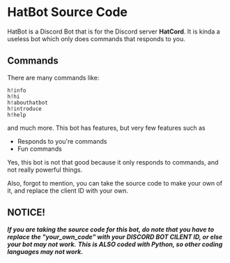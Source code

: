 # HatBot Source Code

HatBot is a Discord Bot that is for the Discord server **HatCord**. It is kinda a useless bot which only does commands that responds to you.

## Commands
There are many commands like:
```
h!info
h!hi
h!abouthatbot
h!introduce
h!help
```
and much more. This bot has features, but very few features such as
- Responds to you're commands
- Fun commands

Yes, this bot is not that good because it only responds to commands, and not really powerful things.

Also, forgot to mention, you can take the source code to make your own of it, and replace the client ID with your own.

## NOTICE!

**_If you are taking the source code for this bot, do note that you have to replace the "your_own_code" with your DISCORD BOT CILENT ID, or else your bot may not work._** **_This is ALSO coded with Python, so other coding languages may not work._**
